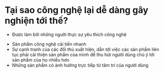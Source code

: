 # Tại sao công nghệ lại dễ dàng gây nghiện tới thế?
- Được làm bởi những người thực sự yêu thích công nghệ
* Sản phẩm công nghệ cải tiến nhanh
* Sự cạnh tranh của các đối thủ xuất hiện, dẫn tới việc các sản phẩm liên tục phải cải thiện sản phẩm của mình để thu hút người dùng chú ý tới sản phẩm của họ nhiều hơn
* Những sản phẩm có ảnh hưởng trực tiếp từ tâm trí của người dùng
